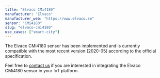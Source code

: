 ```yaml
---
title: "Elvaco CMi4180"
manufacturer: "Elvaco"
manufacturer_web: "https://www.elvaco.se"
sensor: "CMi4180"
slug: "elvaco-cmi4180"
use_cases: ["smart-city"]
---
```


The Elvaco CMi4180 sensor has been implemented and is currently compatible with 
the most recent version (2020-05) according to the official specification.

Feel free to [contact us](/contact/) if you are interested in integrating the 
Elvaco CMi4180 sensor in your IoT platform.